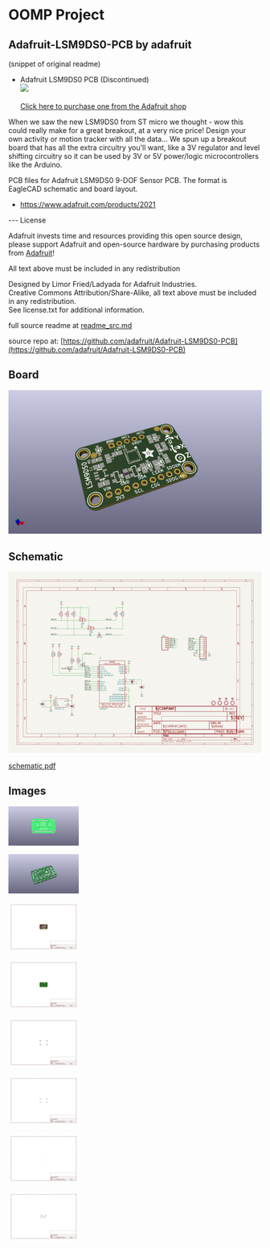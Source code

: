 # OOMP Project  
## Adafruit-LSM9DS0-PCB  by adafruit  
  
(snippet of original readme)  
  
- Adafruit LSM9DS0 PCB (Discontinued)  
<a href="http://www.adafruit.com/products/2021"><img src="assets/image.jpg?raw=true" width="500px"><br/>  
Click here to purchase one from the Adafruit shop</a>  
  
When we saw the new LSM9DS0 from ST micro we thought - wow this could really make for a great breakout, at a very nice price! Design your own activity or motion tracker with all the data... We spun up a breakout board that has all the extra circuitry you'll want, like a 3V regulator and level shifting circuitry so it can be used by 3V or 5V power/logic microcontrollers like the Arduino.  
  
PCB files for Adafruit LSM9DS0 9-DOF Sensor PCB. The format is EagleCAD schematic and board layout.  
- https://www.adafruit.com/products/2021  
  
--- License  
  
Adafruit invests time and resources providing this open source design, please support Adafruit and open-source hardware by purchasing products from [Adafruit](https://www.adafruit.com)!  
  
All text above must be included in any redistribution  
  
Designed by Limor Fried/Ladyada for Adafruit Industries.  
Creative Commons Attribution/Share-Alike, all text above must be included in any redistribution.   
See license.txt for additional information.  
  
  full source readme at [readme_src.md](readme_src.md)  
  
source repo at: [https://github.com/adafruit/Adafruit-LSM9DS0-PCB](https://github.com/adafruit/Adafruit-LSM9DS0-PCB)  
## Board  
  
[![working_3d.png](working_3d_600.png)](working_3d.png)  
## Schematic  
  
[![working_schematic.png](working_schematic_600.png)](working_schematic.png)  
  
[schematic pdf](working_schematic.pdf)  
## Images  
  
[![working_3D_bottom.png](working_3D_bottom_140.png)](working_3D_bottom.png)  
  
[![working_3D_top.png](working_3D_top_140.png)](working_3D_top.png)  
  
[![working_assembly_page_01.png](working_assembly_page_01_140.png)](working_assembly_page_01.png)  
  
[![working_assembly_page_02.png](working_assembly_page_02_140.png)](working_assembly_page_02.png)  
  
[![working_assembly_page_03.png](working_assembly_page_03_140.png)](working_assembly_page_03.png)  
  
[![working_assembly_page_04.png](working_assembly_page_04_140.png)](working_assembly_page_04.png)  
  
[![working_assembly_page_05.png](working_assembly_page_05_140.png)](working_assembly_page_05.png)  
  
[![working_assembly_page_06.png](working_assembly_page_06_140.png)](working_assembly_page_06.png)  
